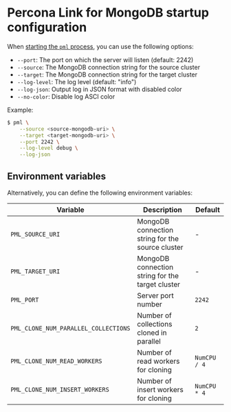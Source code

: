# Percona Link for MongoDB startup configuration

When [starting the `pml` process](start-pml.md), you can use the following options:

- `--port`: The port on which the server will listen (default: 2242)
- `--source`: The MongoDB connection string for the source cluster
- `--target`: The MongoDB connection string for the target cluster
- `--log-level`: The log level (default: "info")
- `--log-json`: Output log in JSON format with disabled color
- `--no-color`: Disable log ASCI color

Example:

```{.bash data-prompt="$"}
$ pml \
    --source <source-mongodb-uri> \
    --target <target-mongodb-uri> \
    --port 2242 \
    --log-level debug \
    --log-json
```

## Environment variables

Alternatively, you can define the following environment variables:

| Variable | Description | Default |
|----------|-------------|---------|
| `PML_SOURCE_URI` | MongoDB connection string for the source cluster | - |
| `PML_TARGET_URI` | MongoDB connection string for the target cluster | - |
| `PML_PORT` | Server port number | `2242` |
| `PML_CLONE_NUM_PARALLEL_COLLECTIONS` | Number of collections cloned in parallel | `2` |
| `PML_CLONE_NUM_READ_WORKERS` | Number of read workers for cloning | `NumCPU / 4` |
| `PML_CLONE_NUM_INSERT_WORKERS` | Number of insert workers for cloning | `NumCPU * 4` |
